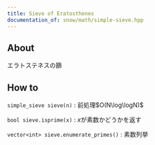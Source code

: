 ```yaml
---
title: Sieve of Eratosthenes
documentation_of: snow/math/simple-sieve.hpp
---
```


## About

エラトステネスの篩

## How to

```simple_sieve sieve(n)``` : 前処理$O(N\log\logN)$

```bool sieve.isprime(x)``` : $x$が素数かどうかを返す

```vector<int> sieve.enumerate_primes()``` : 素数列挙